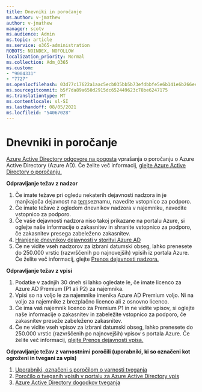 ```yaml
---
title: Dnevniki in poročanje
ms.author: v-jmathew
author: v-jmathew
manager: scotv
ms.audience: Admin
ms.topic: article
ms.service: o365-administration
ROBOTS: NOINDEX, NOFOLLOW
localization_priority: Normal
ms.collection: Adm_O365
ms.custom:
- "9004331"
- "7727"
ms.openlocfilehash: 03d77c17622a1aac5ecb035bb5b73efdbbfe5e6b141e6b266eef8783f612c8b2
ms.sourcegitcommit: b5f7da89a650d2915dc652449623c78be6247175
ms.translationtype: MT
ms.contentlocale: sl-SI
ms.lasthandoff: 08/05/2021
ms.locfileid: "54067028"
---
```

# <a name="logs-and-reporting"></a>Dnevniki in poročanje

[Azure Active Directory odgovore na pogosta](https://docs.microsoft.com/azure/active-directory/active-directory-reporting-faq) vprašanja o poročanju o Azure Active Directory (Azure AD). Če želite več informacij, [glejte Azure Active Directory o poročanju.](https://docs.microsoft.com/azure/active-directory/reports-monitoring/overview-reports)

**Odpravljanje težav z nadzor**

1. Če imate težave pri ogledu nekaterih dejavnosti nadzora in je manjkajoča dejavnost na [tem](https://docs.microsoft.com/azure/active-directory/reports-monitoring/reference-audit-activities)seznamu, navedite vstopnico za podporo.
2. Če imate težave z ogledom dnevnikov nadzora v najemniku, navedite vstopnico za podporo.
3. Če vaše dejavnosti nadzora niso takoj prikazane na [](https://docs.microsoft.com/azure/active-directory/reports-monitoring/reference-reports-latencies) portalu Azure, si oglejte naše informacije o zakasnitev in shranite vstopnico za podporo, če zakasnitev presega zabeleženo zakasnitev.
4. [Hranjenje dnevnikov dejavnosti v storitvi Azure AD](https://docs.microsoft.com/azure/active-directory/reports-monitoring/reference-reports-data-retention)
5. Če ne vidite vseh nadzorov za izbrani datumski obseg, lahko prenesete do 250.000 vrstic (razvrščenih po najnovejših) vpisih iz portala Azure. Če želite več informacij, glejte [Prenos dejavnosti nadzora.](https://docs.microsoft.com/azure/active-directory/reports-monitoring/quickstart-download-audit-report)

**Odpravljanje težav z vpisi**

1. Podatke v zadnjih 30 dneh si lahko ogledate le, če imate licenco za Azure AD Premium (P1 ali P2) za najemnika.
2. Vpisi so na voljo le za najemnike imenika Azure AD Premium voljo. Ni na voljo za najemnike z brezplačno licenco ali z osnovno licenco.
3. Če ima vaš najemnik licenco za Premium P1 in ne vidite vpisov, [](https://docs.microsoft.com/azure/active-directory/reports-monitoring/reference-reports-latencies) si oglejte naše informacije o zakasnitev in zabeležite vstopnico za podporo, če zakasnitev preseže zabeleženo zakasnitev.
4. Če ne vidite vseh vpisov za izbrani datumski obseg, lahko prenesete do 250.000 vrstic (razvrščenih po najnovejših) vpisov s portala Azure. Če želite več informacij, [glejte Prenos dejavnosti vpisa.](https://docs.microsoft.com/azure/active-directory/reports-monitoring/concept-sign-ins#download-sign-in-activities)

**Odpravljanje težav z varnostnimi poročili (uporabniki, ki so označeni kot ogroženi in tvegani za vpis)**

1. [Uporabniki, označeni s poročilom o varnosti tveganja](https://docs.microsoft.com/azure/active-directory/reports-monitoring/concept-user-at-risk)
2. [Poročilo o tveganih vpisih v portalu za Azure Active Directory vpis](https://docs.microsoft.com/azure/active-directory/reports-monitoring/concept-risky-sign-ins)
3. [Azure Active Directory dogodkov tveganja](https://docs.microsoft.com/azure/active-directory/reports-monitoring/concept-risk-events)
